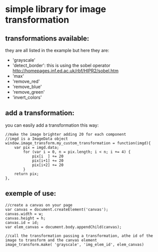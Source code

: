 simple library  for image transformation
========================================

transformations available:
------------------------
they are all listed in the example but here they are:

- 'grayscale' 
- 'detect_border': this is using the sobel operator http://homepages.inf.ed.ac.uk/rbf/HIPR2/sobel.htm
- 'max'
- 'remove_red'
- 'remove_blue' 
- 'remove_green'
- 'invert_colors'	
	
add a transformation:
---------------------
you can easily add a transformation this way:

	//make the image brighter adding 20 for each component
	//imgd is a ImageData object
	window.image_transform.my_custom_transformation = function(imgd){
		var pix = imgd.data;
    		for (var i = 0, n = pix.length; i < n; i += 4) {
      			pix[i  ] += 20
      			pix[i+1] += 20
      			pix[i+2] += 20
    		}
		return pix;
	},


exemple of use:
---------------

	//create a canvas on your page
	var canvas = document.createElement('canvas');
	canvas.width = w;
	canvas.height = h;
	canvas.id = id;
	var elem_canvas = document.body.appendChild(canvas);	
	
	//call the transformation passing a transformation, athe id of the image to transform and the canvas element
	image_transform.make( 'grayscale', 'img_elem_id', elem_canvas)